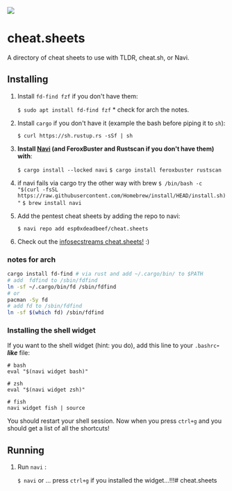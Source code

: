 ![](https://image.shutterstock.com/image-illustration/cheatsheet-text-on-blue-grungy-260nw-1808793118.jpg)
# cheat.sheets

A directory of cheat sheets to use with TLDR, cheat.sh, or Navi.

## Installing

1. Install `fd-find fzf` if you don't have them:

    `$ sudo apt install fd-find fzf` * check for arch the notes.

1. Install `cargo` if you don't have it (example the bash before piping it to `sh`):

    `$ curl https://sh.rustup.rs -sSf | sh`

1. **Install [Navi](https://github.com/denisidoro/navi) (and FeroxBuster and Rustscan if you don't have them) with**:
    
    `$ cargo install --locked navi`
    `$ cargo install feroxbuster rustscan`
 
1. if navi fails via cargo try the other way with brew 
   `$ /bin/bash -c "$(curl -fsSL https://raw.githubusercontent.com/Homebrew/install/HEAD/install.sh)"`
   `$ brew install navi`

1. Add the pentest cheat sheets by adding the repo to navi:

    `$ navi repo add esp0xdeadbeef/cheat.sheets`

1. Check out the [infosecstreams cheat.sheets!](https://github.com/infosecstreams/cheat.sheets) :)


### notes for arch 

```bash
cargo install fd-find # via rust and add ~/.cargo/bin/ to $PATH
# add  fdfind to /sbin/fdfind
ln -sf ~/.cargo/bin/fd /sbin/fdfind
# or
pacman -Sy fd
# add fd to /sbin/fdfind
ln -sf $(which fd) /sbin/fdfind
```

### Installing the shell widget

If you want to the shell widget (hint: you do), add this line to your `.bashrc`_**-like**_ file:

```shell
# bash
eval "$(navi widget bash)"

# zsh
eval "$(navi widget zsh)"

# fish
navi widget fish | source
```

You should restart your shell session. Now when you press `ctrl+g` and you should get a list of all the shortcuts!

## Running

1. Run `navi` :

    `$ navi` or ... press `ctrl+g` if you installed the widget...!!!# cheat.sheets
